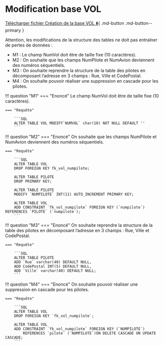 # Modification base VOL 

[Télécharger fichier Création de la base VOL :arrow_down:](./data/script_creation_vols.sql){ .md-button .md-button--primary }

Attention, les modifications de la structure des tables ne doit pas entraîner de pertes de données : 

- M1 : Le champ NumVol doit être de taille fixe (10 caractères). 
- M2 : On souhaite que les champs NumPilote et NumAvion deviennent des numéros séquentiels. 
- M3 : On souhaite reprendre la structure de la table des pilotes en décomposant l’adresse en 3 champs : Rue, Ville et CodePostal. 
- M4 : On souhaite pouvoir réaliser une suppression en cascade pour les pilotes. 

!!! question "M1" 
    === "Enoncé"
        Le champ NumVol doit être de taille fixe (10 caractères). 
    
    === "Requête"

		```SQL
		ALTER TABLE VOL MODIFY`NUMVOL` char(10) NOT NULL DEFAULT '' 
		```

!!! question "M2" 
    === "Enoncé"
        On souhaite que les champs NumPilote et NumAvion deviennent des numéros séquentiels. 
    
    === "Requête"
	
		```SQL
		ALTER TABLE VOL 
		DROP FOREIGN KEY fk_vol_numpilote;

		ALTER TABLE PILOTE
		DROP PRIMARY KEY;

		ALTER TABLE PILOTE 
		MODIFY `NUMPILOTE` INT(11) AUTO_INCREMENT PRIMARY KEY;

		ALTER TABLE VOL
		ADD CONSTRAINT `fk_vol_numpilote` FOREIGN KEY (`numpilote`) REFERENCES `PILOTE` (`numpilote`);
		```

!!! question "M3" 
    === "Enoncé"
        On souhaite reprendre la structure de la table des pilotes en décomposant l’adresse en 3 champs : Rue, Ville et CodePostal. 
    
    === "Requête"

		```SQL
		ALTER TABLE PILOTE
		ADD `Rue` varchar(40) DEFAULT NULL,
		ADD CodePostal INT(5) DEFAULT NULL, 
		ADD `Ville` varchar(40) DEFAULT NULL;
		```

!!! question "M4" 
    === "Enoncé"
        On souhaite pouvoir réaliser une suppression en cascade pour les pilotes. 
    
    === "Requête"

		```SQL
		ALTER TABLE VOL
		DROP FOREIGN KEY `fk_vol_numpilote`;
		
		ALTER TABLE VOL
		ADD CONSTRAINT `fk_vol_numpilote` FOREIGN KEY (`NUMPILOTE`) 
			REFERENCES `pilote` (`NUMPILOTE`)ON DELETE CASCADE ON UPDATE CASCADE;
		```
